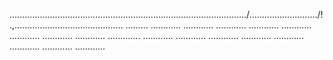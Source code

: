 ............................................................................................../.........................../!.,........................................... .........
............
............
............
............
............
............
............
............
.............
............
............
............
............
............
............
............
............


